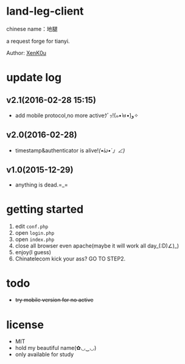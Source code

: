 # land-leg-client

chinese name：地腿

a  request forge for tianyi.

Author: [XenK0u](http://henbukexue.science)

# update log

## v2.1(2016-02-28 15:15)

- add mobile protocol,no more activeｸﾞｯ!(๑•̀ㅂ•́)و✧

## v2.0(2016-02-28)

- timestamp&authenticator is alive!_(•̀ω•́ 」∠)_

## v1.0(2015-12-29)

- anything is dead.=_=

# getting started
1. edit ```conf.php```
2. open ```login.php```
3. open ```index.php```
4. close all browser even apache(maybe it will work all day_(:D)∠)_)
5. enjoy(I guess)
6. Chinatelecom kick your ass? GO TO STEP2.

# todo

- ~~try mobile version for no active~~

# license

- MIT
- hold my beautiful name(✿◡‿◡)
- only available for study

